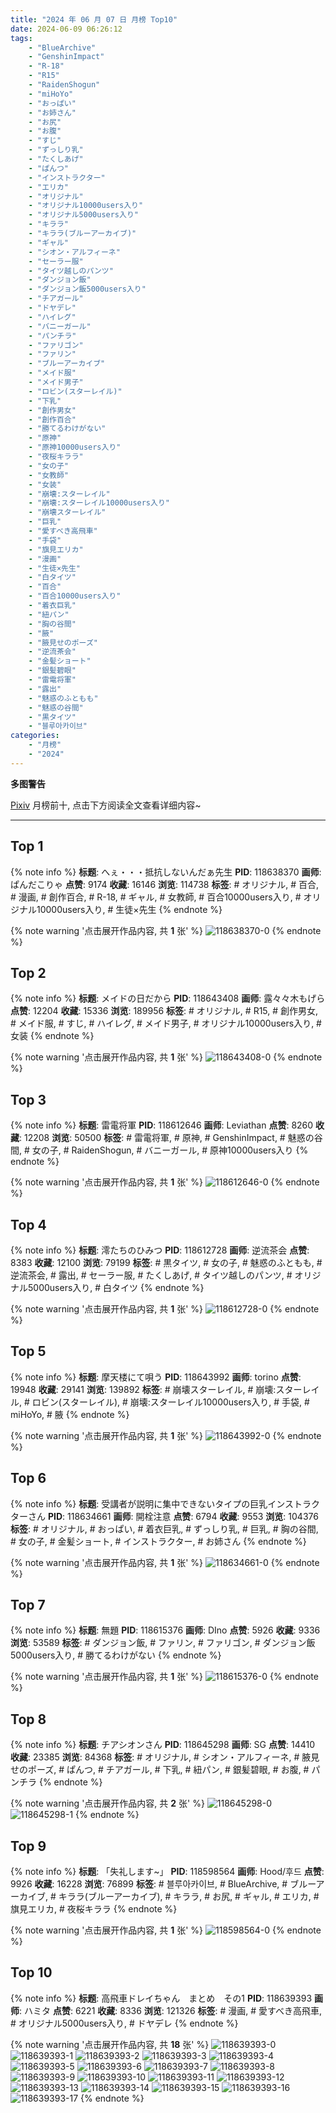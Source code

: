 ```yaml
---
title: "2024 年 06 月 07 日 月榜 Top10"
date: 2024-06-09 06:26:12
tags:
    - "BlueArchive"
    - "GenshinImpact"
    - "R-18"
    - "R15"
    - "RaidenShogun"
    - "miHoYo"
    - "おっぱい"
    - "お姉さん"
    - "お尻"
    - "お腹"
    - "すじ"
    - "ずっしり乳"
    - "たくしあげ"
    - "ぱんつ"
    - "インストラクター"
    - "エリカ"
    - "オリジナル"
    - "オリジナル10000users入り"
    - "オリジナル5000users入り"
    - "キララ"
    - "キララ(ブルーアーカイブ)"
    - "ギャル"
    - "シオン・アルフィーネ"
    - "セーラー服"
    - "タイツ越しのパンツ"
    - "ダンジョン飯"
    - "ダンジョン飯5000users入り"
    - "チアガール"
    - "ドヤデレ"
    - "ハイレグ"
    - "バニーガール"
    - "パンチラ"
    - "ファリゴン"
    - "ファリン"
    - "ブルーアーカイブ"
    - "メイド服"
    - "メイド男子"
    - "ロビン(スターレイル)"
    - "下乳"
    - "創作男女"
    - "創作百合"
    - "勝てるわけがない"
    - "原神"
    - "原神10000users入り"
    - "夜桜キララ"
    - "女の子"
    - "女教師"
    - "女装"
    - "崩壊:スターレイル"
    - "崩壊:スターレイル10000users入り"
    - "崩壊スターレイル"
    - "巨乳"
    - "愛すべき高飛車"
    - "手袋"
    - "旗見エリカ"
    - "漫画"
    - "生徒×先生"
    - "白タイツ"
    - "百合"
    - "百合10000users入り"
    - "着衣巨乳"
    - "紐パン"
    - "胸の谷間"
    - "腋"
    - "腋見せのポーズ"
    - "逆流茶会"
    - "金髪ショート"
    - "銀髪碧眼"
    - "雷電将軍"
    - "露出"
    - "魅惑のふともも"
    - "魅惑の谷間"
    - "黒タイツ"
    - "블루아카이브"
categories:
    - "月榜"
    - "2024"
---
```


<i class="fa fa-triangle-exclamation"></i>**多图警告**<i class="fa fa-triangle-exclamation"></i>

[Pixiv](https://www.pixiv.net/) 月榜前十, 点击下方阅读全文查看详细内容~

<!-- more -->

---

## Top 1

{% note info %}
**标题**: へぇ・・・抵抗しないんだぁ先生
**PID**: 118638370 **画师**: ぱんだこりゃ
**点赞**: 9174 **收藏**: 16146 **浏览**: 114738
**标签**: # オリジナル, # 百合, # 漫画, # 創作百合, # R-18, # ギャル, # 女教師, # 百合10000users入り, # オリジナル10000users入り, # 生徒×先生
{% endnote %}

{% note warning '点击展开作品内容, 共 **1** 张' %}
![118638370-0](https://i.pixiv.re/img-original/img/2024/05/11/21/16/29/118638370_p0.jpg)
{% endnote %}

## Top 2

{% note info %}
**标题**: メイドの日だから
**PID**: 118643408 **画师**: 露々々木もげら
**点赞**: 12204 **收藏**: 15336 **浏览**: 189956
**标签**: # オリジナル, # R15, # 創作男女, # メイド服, # すじ, # ハイレグ, # メイド男子, # オリジナル10000users入り, # 女装
{% endnote %}

{% note warning '点击展开作品内容, 共 **1** 张' %}
![118643408-0](https://i.pixiv.re/img-original/img/2024/05/11/23/46/03/118643408_p0.jpg)
{% endnote %}

## Top 3

{% note info %}
**标题**: 雷電将軍
**PID**: 118612646 **画师**: Leviathan
**点赞**: 8260 **收藏**: 12208 **浏览**: 50500
**标签**: # 雷電将軍, # 原神, # GenshinImpact, # 魅惑の谷間, # 女の子, # RaidenShogun, # バニーガール, # 原神10000users入り
{% endnote %}

{% note warning '点击展开作品内容, 共 **1** 张' %}
![118612646-0](https://i.pixiv.re/img-original/img/2024/05/11/00/00/13/118612646_p0.jpg)
{% endnote %}

## Top 4

{% note info %}
**标题**: 澪たちのひみつ
**PID**: 118612728 **画师**: 逆流茶会
**点赞**: 8383 **收藏**: 12100 **浏览**: 79199
**标签**: # 黒タイツ, # 女の子, # 魅惑のふともも, # 逆流茶会, # 露出, # セーラー服, # たくしあげ, # タイツ越しのパンツ, # オリジナル5000users入り, # 白タイツ
{% endnote %}

{% note warning '点击展开作品内容, 共 **1** 张' %}
![118612728-0](https://i.pixiv.re/img-original/img/2024/05/11/00/00/28/118612728_p0.jpg)
{% endnote %}

## Top 5

{% note info %}
**标题**: 摩天楼にて唄う
**PID**: 118643992 **画师**: torino
**点赞**: 19948 **收藏**: 29141 **浏览**: 139892
**标签**: # 崩壊スターレイル, # 崩壊:スターレイル, # ロビン(スターレイル), # 崩壊:スターレイル10000users入り, # 手袋, # miHoYo, # 腋
{% endnote %}

{% note warning '点击展开作品内容, 共 **1** 张' %}
![118643992-0](https://i.pixiv.re/img-original/img/2024/05/12/00/00/23/118643992_p0.jpg)
{% endnote %}

## Top 6

{% note info %}
**标题**: 受講者が説明に集中できないタイプの巨乳インストラクターさん
**PID**: 118634661 **画师**: 開栓注意
**点赞**: 6794 **收藏**: 9553 **浏览**: 104376
**标签**: # オリジナル, # おっぱい, # 着衣巨乳, # ずっしり乳, # 巨乳, # 胸の谷間, # 女の子, # 金髪ショート, # インストラクター, # お姉さん
{% endnote %}

{% note warning '点击展开作品内容, 共 **1** 张' %}
![118634661-0](https://i.pixiv.re/img-original/img/2024/05/11/19/18/57/118634661_p0.jpg)
{% endnote %}

## Top 7

{% note info %}
**标题**: 無題
**PID**: 118615376 **画师**: DIno
**点赞**: 5926 **收藏**: 9336 **浏览**: 53589
**标签**: # ダンジョン飯, # ファリン, # ファリゴン, # ダンジョン飯5000users入り, # 勝てるわけがない
{% endnote %}

{% note warning '点击展开作品内容, 共 **1** 张' %}
![118615376-0](https://i.pixiv.re/img-original/img/2024/05/11/01/22/09/118615376_p0.jpg)
{% endnote %}

## Top 8

{% note info %}
**标题**: チアシオンさん
**PID**: 118645298 **画师**: SG
**点赞**: 14410 **收藏**: 23385 **浏览**: 84368
**标签**: # オリジナル, # シオン・アルフィーネ, # 腋見せのポーズ, # ぱんつ, # チアガール, # 下乳, # 紐パン, # 銀髪碧眼, # お腹, # パンチラ
{% endnote %}

{% note warning '点击展开作品内容, 共 **2** 张' %}
![118645298-0](https://i.pixiv.re/img-original/img/2024/05/12/00/25/08/118645298_p0.png)
![118645298-1](https://i.pixiv.re/img-original/img/2024/05/12/00/25/08/118645298_p1.png)
{% endnote %}

## Top 9

{% note info %}
**标题**: 「失礼します~」
**PID**: 118598564 **画师**: Hood/후드
**点赞**: 9926 **收藏**: 16228 **浏览**: 76899
**标签**: # 블루아카이브, # BlueArchive, # ブルーアーカイブ, # キララ(ブルーアーカイブ), # キララ, # お尻, # ギャル, # エリカ, # 旗見エリカ, # 夜桜キララ
{% endnote %}

{% note warning '点击展开作品内容, 共 **1** 张' %}
![118598564-0](https://i.pixiv.re/img-original/img/2024/05/10/15/29/29/118598564_p0.png)
{% endnote %}

## Top 10

{% note info %}
**标题**: 高飛車ドレイちゃん　まとめ　その1
**PID**: 118639393 **画师**: ハミタ
**点赞**: 6221 **收藏**: 8336 **浏览**: 121326
**标签**: # 漫画, # 愛すべき高飛車, # オリジナル5000users入り, # ドヤデレ
{% endnote %}

{% note warning '点击展开作品内容, 共 **18** 张' %}
![118639393-0](https://i.pixiv.re/img-original/img/2024/05/11/21/49/19/118639393_p0.png)
![118639393-1](https://i.pixiv.re/img-original/img/2024/05/11/21/49/19/118639393_p1.png)
![118639393-2](https://i.pixiv.re/img-original/img/2024/05/11/21/49/19/118639393_p2.png)
![118639393-3](https://i.pixiv.re/img-original/img/2024/05/11/21/49/19/118639393_p3.png)
![118639393-4](https://i.pixiv.re/img-original/img/2024/05/11/21/49/19/118639393_p4.png)
![118639393-5](https://i.pixiv.re/img-original/img/2024/05/11/21/49/19/118639393_p5.png)
![118639393-6](https://i.pixiv.re/img-original/img/2024/05/11/21/49/19/118639393_p6.png)
![118639393-7](https://i.pixiv.re/img-original/img/2024/05/11/21/49/19/118639393_p7.png)
![118639393-8](https://i.pixiv.re/img-original/img/2024/05/11/21/49/19/118639393_p8.png)
![118639393-9](https://i.pixiv.re/img-original/img/2024/05/11/21/49/19/118639393_p9.png)
![118639393-10](https://i.pixiv.re/img-original/img/2024/05/11/21/49/19/118639393_p10.png)
![118639393-11](https://i.pixiv.re/img-original/img/2024/05/11/21/49/19/118639393_p11.png)
![118639393-12](https://i.pixiv.re/img-original/img/2024/05/11/21/49/19/118639393_p12.png)
![118639393-13](https://i.pixiv.re/img-original/img/2024/05/11/21/49/19/118639393_p13.png)
![118639393-14](https://i.pixiv.re/img-original/img/2024/05/11/21/49/19/118639393_p14.png)
![118639393-15](https://i.pixiv.re/img-original/img/2024/05/11/21/49/19/118639393_p15.png)
![118639393-16](https://i.pixiv.re/img-original/img/2024/05/11/21/49/19/118639393_p16.png)
![118639393-17](https://i.pixiv.re/img-original/img/2024/05/11/21/49/19/118639393_p17.png)
{% endnote %}
